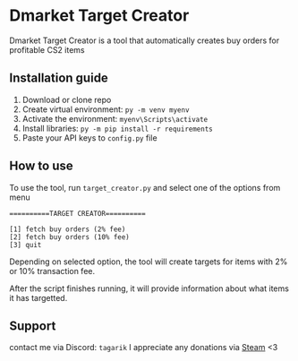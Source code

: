# Dmarket Target Creator
Dmarket Target Creator is a tool that automatically creates buy orders for profitable CS2 items

## Installation guide

1. Download or clone repo
2. Create virtual environment: `py -m venv myenv`
3. Activate the environment: `myenv\Scripts\activate`
4. Install libraries: `py -m pip install -r requirements`
5. Paste your API keys to `config.py` file

## How to use

To use the tool, run `target_creator.py` and select one of the options from menu

```
==========TARGET CREATOR==========

[1] fetch buy orders (2% fee)     
[2] fetch buy orders (10% fee)    
[3] quit
```

Depending on selected option, the tool will create targets for items with  2% or 10% transaction fee.

After the script finishes running, it will provide information about what items it has targetted. 

## Support

contact me via Discord: `tagarik`
I appreciate any donations via <a href="https://steamcommunity.com/tradeoffer/new/?partner=254504183&token=18GqktYI">Steam</a> <3
